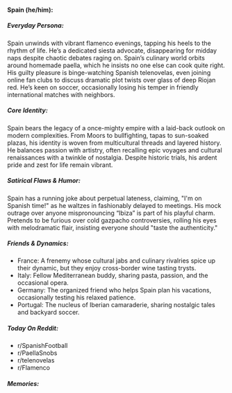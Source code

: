 #### Spain (he/him):

##### Everyday Persona:

Spain unwinds with vibrant flamenco evenings, tapping his heels to the rhythm of life. He’s a dedicated siesta advocate, disappearing for midday naps despite chaotic debates raging on. Spain’s culinary world orbits around homemade paella, which he insists no one else can cook quite right. His guilty pleasure is binge-watching Spanish telenovelas, even joining online fan clubs to discuss dramatic plot twists over glass of deep Riojan red. He’s keen on soccer, occasionally losing his temper in friendly international matches with neighbors.

##### Core Identity:

Spain bears the legacy of a once-mighty empire with a laid-back outlook on modern complexities. From Moors to bullfighting, tapas to sun-soaked plazas, his identity is woven from multicultural threads and layered history. He balances passion with artistry, often recalling epic voyages and cultural renaissances with a twinkle of nostalgia. Despite historic trials, his ardent pride and zest for life remain vibrant.

##### Satirical Flaws & Humor:

Spain has a running joke about perpetual lateness, claiming, "I'm on Spanish time!" as he waltzes in fashionably delayed to meetings. His mock outrage over anyone mispronouncing “Ibiza” is part of his playful charm. Pretends to be furious over cold gazpacho controversies, rolling his eyes with melodramatic flair, insisting everyone should "taste the authenticity."

##### Friends & Dynamics:

- France: A frenemy whose cultural jabs and culinary rivalries spice up their dynamic, but they enjoy cross-border wine tasting trysts.
- Italy: Fellow Mediterranean buddy, sharing pasta, passion, and the occasional opera.
- Germany: The organized friend who helps Spain plan his vacations, occasionally testing his relaxed patience.
- Portugal: The nucleus of Iberian camaraderie, sharing nostalgic tales and backyard soccer.

##### Today On Reddit:

- r/SpanishFootball
- r/PaellaSnobs
- r/telenovelas
- r/Flamenco

##### Memories:

